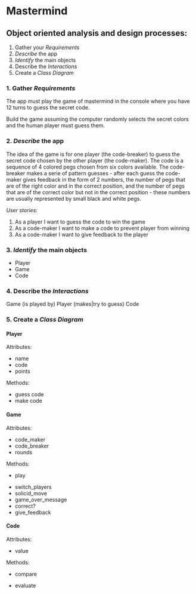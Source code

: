 # Mastermind

## Object oriented analysis and design processes:
1. Gather your *Requirements*
2. *Describe* the app
3. *Identify* the main objects
4. Describe the *Interactions*
5. Create a *Class Diagram*

### 1. Gather *Requirements*
The app must play the game of mastermind in the console where you have 12 turns to guess the secret code.

Build the game assuming the computer randomly selects the secret colors and the human player must guess them.

### 2. *Describe* the app

The idea of the game is for one player (the code-breaker) to guess the secret code chosen by the other player (the code-maker). The code is a sequence of 4 colored pegs chosen from six colors available. The code-breaker makes a serie of pattern guesses - after each guess the code-maker gives feedback in the form of 2 numbers, the number of pegs that are of the right color and in the correct position, and the number of pegs that are of the correct color but not in the correct position - these numbers are usually represented by small black and white pegs.

*User stories*:
1. As a player I want to guess the code to win the game
2. As a code-maker I want to make a code to prevent player from winning
3. As a code-maker I want to give feedback to the player

### 3. *Identify* the main objects
* Player
* Game
* Code

### 4. Describe the *Interactions*

Game  (is played by) Player (makes|try to guess) Code

### 5. Create a *Class Diagram*

#### Player
Attributes:
+ name
+ code
+ points

Methods:
+ guess code
+ make code

#### Game
Attributes:
+ code_maker
+ code_breaker
+ rounds

Methods:
+ play
- switch_players
- solicid_move
- game_over_message
- correct?
- give_feedback

#### Code
Attributes:
+ value

Methods:
+ compare
- evaluate
